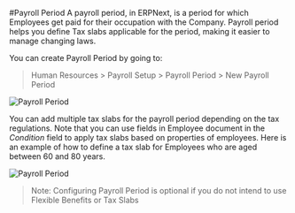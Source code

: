 <!-- add-breadcrumbs -->
#Payroll Period
A payroll period, in ERPNext, is a period for which Employees get paid for their occupation with the Company. Payroll period helps you define Tax slabs applicable for the period, making it easier to manage changing laws.

You can create Payroll Period by going to:
> Human Resources > Payroll Setup > Payroll Period > New Payroll Period

<img class="screenshot" alt="Payroll Period" src="/docs/assets/img/human-resources/payroll-period.png">

You can add multiple tax slabs for the payroll period depending on the tax regulations. Note that you can use fields in Employee document in the _Condition_ field to apply tax slabs based on properties of employees. Here is an example of how to define a tax slab for Employees who are aged between 60 and 80 years.

<img class="screenshot" alt="Payroll Period" src="/docs/assets/img/human-resources/payroll-period-tax-slab.png">

> Note: Configuring Payroll Period is optional if you do not intend to use Flexible Benefits or Tax Slabs
